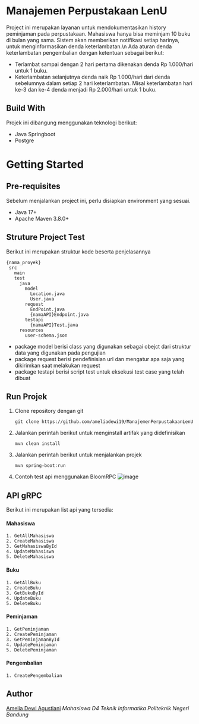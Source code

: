 # Manajemen Perpustakaan LenU

Project ini merupakan layanan untuk mendokumentasikan history peminjaman pada perpustakaan. Mahasiswa hanya bisa meminjam 10 buku di bulan yang sama. Sistem akan memberikan notifikasi setiap harinya, untuk menginformasikan denda keterlambatan.\n
Ada aturan denda keterlambatan pengembalian dengan ketentuan sebagai berikut: 
- Terlambat sampai dengan 2 hari pertama dikenakan denda Rp 1.000/hari untuk 1 buku.
- Keterlambatan selanjutnya denda naik Rp 1.000/hari dari denda sebelumnya dalam setiap 2 hari keterlambatan. Misal keterlambatan hari ke-3 dan ke-4 denda menjadi Rp 2.000/hari untuk 1 
buku.

## Build With
Projek ini dibangung menggunakan teknologi berikut:
 <ul>
    <li>Java Springboot</li>
    <li>Postgre</li>
 </ul>
 
# Getting Started
## Pre-requisites
Sebelum menjalankan project ini, perlu disiapkan environment yang sesuai.
<ul>
 <li>Java 17+</li>
 <li>Apache Maven 3.8.0+</li>
</ul>

## Struture Project Test
Berikut ini merupakan struktur kode beserta penjelasannya
```
{nama_proyek}
 src
   main
   test
     java
       model
         Location.java
         User.java
       request
         EndPoint.java
         {namaAPI}Endpoint.java
       testapi
         {namaAPI}Test.java
     resources
       user-schema.json
```
<ul>
 <li>package model berisi class yang digunakan sebagai obejct dari struktur data yang digunakan pada pengujian</li>
 <li>package request berisi pendefinisian url dan mengatur apa saja yang dikirimkan saat melakukan request</li>
 <li>package testapi berisi script test untuk eksekusi test case yang telah dibuat</li>
</ul>

## Run Projek
1. Clone repository dengan git
   ```
   git clone https://github.com/ameliadewi19/ManajemenPerpustakaanLenU
   ```
2. Jalankan perintah berikut untuk menginstall artifak yang didefinisikan
   ```
   mvn clean install
   ```
3. Jalankan perintah berikut untuk menjalankan projek
   ```
   mvn spring-boot:run
   ```
4. Contoh test api menggunakan BloomRPC
   ![image](https://github.com/ameliadewi19/ManajemenPerpustakaanLenU/assets/95133748/40a82ee7-0356-4a16-bc72-ceb8d1059ff9)


## API gRPC
Berikut ini merupakan list api yang tersedia:

#### Mahasiswa
```
1. GetAllMahasiswa
2. CreateMahasiswa
3. GetMahasiswaById
4. UpdateMahasiswa
5. DeleteMahasiswa
```
#### Buku
```
1. GetAllBuku
2. CreateBuku
3. GetBukuById
4. UpdateBuku
5. DeleteBuku
```
#### Peminjaman
```
1. GetPeminjaman
2. CreatePeminjaman
3. GetPeminjamanById
4. UpdatePeminjaman
5. DeletePeminjaman
```
#### Pengembalian
```
1. CreatePengembalian
```

## Author
[Amelia Dewi Agustiani](https://github.com/ameliadewi19) 
_Mahasiswa D4 Teknik Informatika Politeknik Negeri Bandung_
